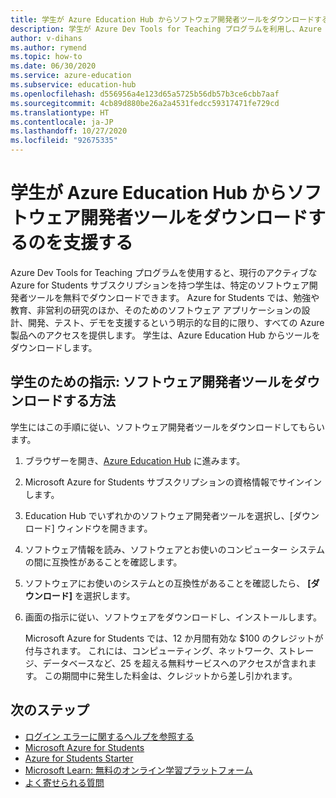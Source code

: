 ```yaml
---
title: 学生が Azure Education Hub からソフトウェア開発者ツールをダウンロードするのを支援する
description: 学生が Azure Dev Tools for Teaching プログラムを利用し、Azure Education Hub からソフトウェア開発者ツールをダウンロードするのを支援します。
author: v-dihans
ms.author: rymend
ms.topic: how-to
ms.date: 06/30/2020
ms.service: azure-education
ms.subservice: education-hub
ms.openlocfilehash: d556956a4e123d65a5725b56db57b3ce6cbb7aaf
ms.sourcegitcommit: 4cb89d880be26a2a4531fedcc59317471fe729cd
ms.translationtype: HT
ms.contentlocale: ja-JP
ms.lasthandoff: 10/27/2020
ms.locfileid: "92675335"
---
```

# <a name="help-students-download-software-developer-tools-from-the-azure-education-hub"></a>学生が Azure Education Hub からソフトウェア開発者ツールをダウンロードするのを支援する

Azure Dev Tools for Teaching プログラムを使用すると、現行のアクティブな Azure for Students サブスクリプションを持つ学生は、特定のソフトウェア開発者ツールを無料でダウンロードできます。 Azure for Students では、勉強や教育、非営利の研究のほか、そのためのソフトウェア アプリケーションの設計、開発、テスト、デモを支援するという明示的な目的に限り、すべての Azure 製品へのアクセスを提供します。 学生は、Azure Education Hub からツールをダウンロードします。

## <a name="instructions-for-students-how-to-download-software-developer-tools"></a>学生のための指示: ソフトウェア開発者ツールをダウンロードする方法

学生にはこの手順に従い、ソフトウェア開発者ツールをダウンロードしてもらいます。

1. ブラウザーを開き、[Azure Education Hub](https://ms.portal.azure.com/#blade/Microsoft_Azure_Education/EducationMenuBlade/software) に進みます。
1. Microsoft Azure for Students サブスクリプションの資格情報でサインインします。
1. Education Hub でいずれかのソフトウェア開発者ツールを選択し、[ダウンロード] ウィンドウを開きます。
1. ソフトウェア情報を読み、ソフトウェアとお使いのコンピューター システムの間に互換性があることを確認します。
1. ソフトウェアにお使いのシステムとの互換性があることを確認したら、 **[ダウンロード]** を選択します。
1. 画面の指示に従い、ソフトウェアをダウンロードし、インストールします。

   Microsoft Azure for Students では、12 か月間有効な $100 のクレジットが付与されます。 これには、コンピューティング、ネットワーク、ストレージ、データベースなど、25 を超える無料サービスへのアクセスが含まれます。 この期間中に発生した料金は、クレジットから差し引かれます。 


## <a name="next-steps"></a>次のステップ
- [ログイン エラーに関するヘルプを参照する](troubleshoot-login.md)
- [Microsoft Azure for Students](azure-students-program.md)
- [Azure for Students Starter](azure-students-starter-program.md)
- [Microsoft Learn: 無料のオンライン学習プラットフォーム](/learn/)
- [よく寄せられる質問](program-faq.md#azure-for-students)